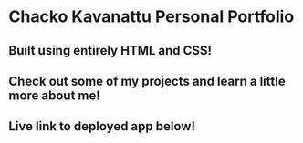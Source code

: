 # Chacko Kavanattu Personal Portfolio

## Built using entirely HTML and CSS!

## Check out some of my projects and learn a little more about me!

## Live link to deployed app below!
